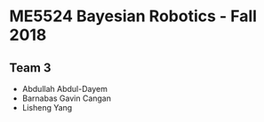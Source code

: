 # ME5524 Bayesian Robotics - Fall 2018

## Team 3
- Abdullah Abdul-Dayem
- Barnabas Gavin Cangan
- Lisheng Yang
